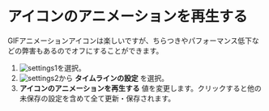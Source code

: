 # アイコンのアニメーションを再生する
GIFアニメーションアイコンは楽しいですが、ちらつきやパフォーマンス低下などの弊害もあるのでオフにすることができます。

1. ![settings1](https://dl.thedesk.top/media/settings1.PNG)を選択。
1. ![settings2](https://dl.thedesk.top/media/settings2.PNG)から __タイムラインの設定__ を選択。
1.  __アイコンのアニメーションを再生する__ 値を変更します。クリックすると他の未保存の設定を含めて全て更新・保存されます。

